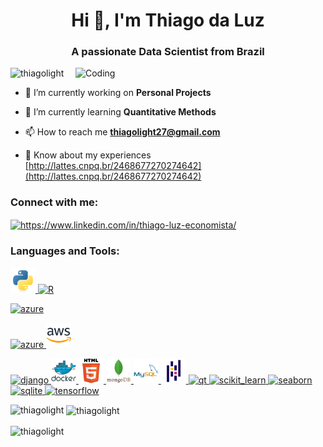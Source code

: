 <h1 align="center">Hi 👋, I'm Thiago da Luz</h1>
<h3 align="center">A passionate Data Scientist from Brazil</h3>
<img align="right" alt="Coding" width="400" src= "https://media.tenor.com/bQCHJwgCNuMAAAAC/kitten-cat.gif">

<p align="left"> <img src="https://komarev.com/ghpvc/?username=thiagolight&label=Profile%20views&color=0e75b6&style=flat" alt="thiagolight" /> </p>

- 🔭 I’m currently working on **Personal Projects**

- 🌱 I’m currently learning **Quantitative Methods**

- 📫 How to reach me **thiagolight27@gmail.com**

- 📄 Know about my experiences [http://lattes.cnpq.br/2468677270274642](http://lattes.cnpq.br/2468677270274642)

<h3 align="left">Connect with me:</h3>
<p align="left">
<a href="https://linkedin.com/in/https://www.linkedin.com/in/thiago-luz-economista/" target="blank"><img align="center" src="https://raw.githubusercontent.com/rahuldkjain/github-profile-readme-generator/master/src/images/icons/Social/linked-in-alt.svg" alt="https://www.linkedin.com/in/thiago-luz-economista/" height="30" width="40" /></a>
</p>

<h3 align="left">Languages and Tools:</h3>
<p align="left"> 
<a href="https://www.python.org" target="_blank" rel="noreferrer"> <img src="https://raw.githubusercontent.com/devicons/devicon/master/icons/python/python-original.svg" alt="R" width="40" height="40"/> </a> 
 <a href="https://commons.wikimedia.org/wiki/File:R_logo.svg" target="_blank" rel="noreferrer"> <img src="https://upload.wikimedia.org/wikipedia/commons/thumb/1/1b/R_logo.svg/64px-R_logo.svg.png" alt="R" width="40" height="30"/> </a>  


</a> <a href="https://azure.microsoft.com/en-in/" target="_blank" rel="noreferrer"> <img src="https://makutu.io/wp-content/uploads/2022/01/azure_machine_learning_logo.png" alt="azure" width="100" height="40"/> </a>  
  
  
</a> <a href="https://azure.microsoft.com/en-in/" target="_blank" rel="noreferrer"> <img src="https://www.vectorlogo.zone/logos/microsoft_azure/microsoft_azure-icon.svg" alt="azure" width="40" height="40"/> </a> 
<a href="https://aws.amazon.com" target="_blank" rel="noreferrer"> <img                                                                       src="https://raw.githubusercontent.com/devicons/devicon/master/icons/amazonwebservices/amazonwebservices-original-wordmark.svg" alt="aws" width="40" height="40"/> 
  
  <p align="left">
  
 <a href="https://www.djangoproject.com/" target="_blank" rel="noreferrer"> <img src="https://cdn.worldvectorlogo.com/logos/django.svg" alt="django" width="40" height="40"/> </a> <a href="https://www.docker.com/" target="_blank" rel="noreferrer"> <img src="https://raw.githubusercontent.com/devicons/devicon/master/icons/docker/docker-original-wordmark.svg" alt="docker" width="40" height="40"/> </a> <a href="https://www.w3.org/html/" target="_blank" rel="noreferrer"> <img src="https://raw.githubusercontent.com/devicons/devicon/master/icons/html5/html5-original-wordmark.svg" alt="html5" width="40" height="40"/> </a> <a href="https://www.mongodb.com/" target="_blank" rel="noreferrer"> <img src="https://raw.githubusercontent.com/devicons/devicon/master/icons/mongodb/mongodb-original-wordmark.svg" alt="mongodb" width="40" height="40"/> </a> <a href="https://www.mysql.com/" target="_blank" rel="noreferrer"> <img src="https://raw.githubusercontent.com/devicons/devicon/master/icons/mysql/mysql-original-wordmark.svg" alt="mysql" width="40" height="40"/> </a> <a href="https://pandas.pydata.org/" target="_blank" rel="noreferrer"> <img src="https://raw.githubusercontent.com/devicons/devicon/2ae2a900d2f041da66e950e4d48052658d850630/icons/pandas/pandas-original.svg" alt="pandas" width="40" height="40"/> </a> <a href="https://www.qt.io/" target="_blank" rel="noreferrer"> <img src="https://upload.wikimedia.org/wikipedia/commons/0/0b/Qt_logo_2016.svg" alt="qt" width="40" height="40"/> </a> <a href="https://scikit-learn.org/" target="_blank" rel="noreferrer"> <img src="https://upload.wikimedia.org/wikipedia/commons/0/05/Scikit_learn_logo_small.svg" alt="scikit_learn" width="40" height="40"/> </a> <a href="https://seaborn.pydata.org/" target="_blank" rel="noreferrer"> <img src="https://seaborn.pydata.org/_images/logo-mark-lightbg.svg" alt="seaborn" width="40" height="40"/> </a> <a href="https://www.sqlite.org/" target="_blank" rel="noreferrer"> <img src="https://www.vectorlogo.zone/logos/sqlite/sqlite-icon.svg" alt="sqlite" width="40" height="40"/> </a> <a href="https://www.tensorflow.org" target="_blank" rel="noreferrer"> <img src="https://www.vectorlogo.zone/logos/tensorflow/tensorflow-icon.svg" alt="tensorflow" width="40" height="40"/> </a> </p>

<p><img align="left" src="https://github-readme-stats.vercel.app/api/top-langs?username=thiagolight&show_icons=true&locale=en&layout=compact" alt="thiagolight" /></p>

<p>&nbsp;<img align="center" src="https://github-readme-stats.vercel.app/api?username=thiagolight&show_icons=true&locale=en" alt="thiagolight" /></p>

<p><img align="center" src="https://github-readme-streak-stats.herokuapp.com/?user=thiagolight&" alt="thiagolight" /></p>
